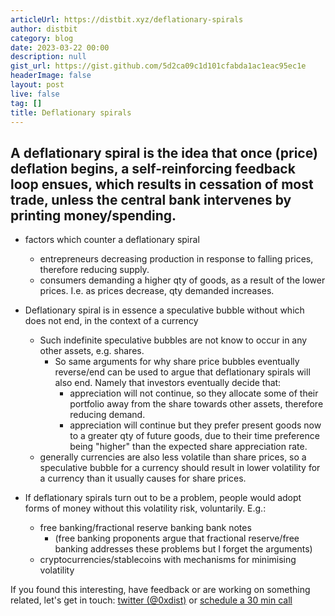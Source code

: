 ```yaml
---
articleUrl: https://distbit.xyz/deflationary-spirals
author: distbit
category: blog
date: 2023-03-22 00:00
description: null
gist_url: https://gist.github.com/5d2ca09c1d101cfabda1ac1eac95ec1e
headerImage: false
layout: post
live: false
tag: []
title: Deflationary spirals
---
```




## A deflationary spiral is the idea that once (price) deflation begins, a self-reinforcing feedback loop ensues, which results in cessation of most trade, unless the central bank intervenes by printing money/spending.  


- factors which counter a deflationary spiral  
	- entrepreneurs decreasing production in response to falling prices, therefore reducing supply.  
	- consumers demanding a higher qty of goods, as a result of the lower prices. I.e. as prices decrease, qty demanded increases.  

- Deflationary spiral is in essence a speculative bubble without which does not end, in the context of a currency  
	- Such indefinite speculative bubbles are not know to occur in any other assets, e.g. shares.  
		- So same arguments for why share price bubbles eventually reverse/end can be used to argue that deflationary spirals will also end. Namely that investors eventually decide that:  
			- appreciation will not continue, so they allocate some of their portfolio away from the share towards other assets, therefore reducing demand.  
			- appreciation will continue but they prefer present goods now to a greater qty of future goods, due to their time preference being "higher" than the expected share appreciation rate.  
	- generally currencies are also less volatile than share prices, so a speculative bubble for a currency should result in lower volatility for a currency than it usually causes for share prices.  

- If deflationary spirals turn out to be a problem, people would adopt forms of money without this volatility risk, voluntarily. E.g.:   
	- free banking/fractional reserve banking bank notes  
		- (free banking proponents argue that fractional reserve/free banking addresses these problems but I forget the arguments)  
	- cryptocurrencies/stablecoins with mechanisms for minimising volatility  

If you found this interesting, have feedback or are working on something related, let's get in touch: [twitter (@0xdist)](https://twitter.com/0xdist) or [schedule a 30 min call](https://cal.com/distbit/30min)